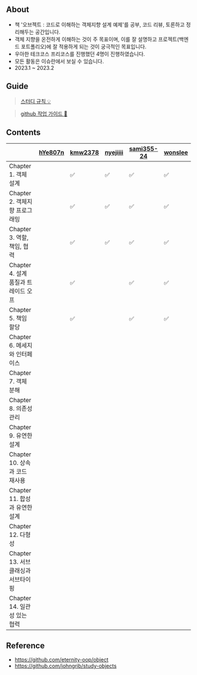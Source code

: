 
## About
- 책 '오브젝트 : 코드로 이해하는 객체지향 설계 예제'를 공부, 코드 리뷰, 토론하고 정리해두는 공간입니다.
- 객체 지향을 온전하게 이해하는 것이 주 목표이며, 이를 잘 설명하고 프로젝트(백엔드 포트폴리오)에 잘 적용하게 되는 것이 궁극적인 목표입니다.
- 우아한 테크코스 프리코스를 진행했던 4명이 진행하였습니다.
- 모든 활동은 이슈란에서 보실 수 있습니다. 
- 2023.1 ~ 2023.2

## Guide

> [스터디 규칙 :bulb:](https://github.com/wonslee/object-study/issues/1)

> [github 작업 가이드 :guide_dog:](https://github.com/wonslee/object-study/issues/2)


## Contents
|                           | [hYe807n](https://github.com/hYe807n) | [kmw2378](https://github.com/kmw2378) | [nyejiiii](https://github.com/nyejiiii) | [sami355-24](https://github.com/sami355-24)  | [wonslee](https://github.com/wonslee)    |
|---------------------------|---------------------------------------|---------------------------------------|---------------------------------------|-----------------------------------------------------------------------------------|-----|
| Chapter 1. 객체 설계          |                                       |                  ✅                     |               ✅                        |          ✅                                                                         |  ✅   |
| Chapter 2. 객체지향 프로그래밍     |                                       |               ✅                        |              ✅                         |            ✅                                                                       |   ✅  |
| Chapter 3. 역할, 책임, 협력     |                                       |               ✅                        |              ✅                         |            ✅                                                                       |   ✅  |
| Chapter 4. 설계 품질과 트레이드 오프 |                                       |              ✅                         |                                       |          ✅                                                                         |   ✅  |
| Chapter 5. 책임 할당          |                                       |              ✅                         |                                       |              ✅                                                                     |  ✅   |
| Chapter 6. 메세지와 인터페이스     |                                       |                                       |                                       |                                                                                   |     |
| Chapter 7. 객체 분해          |                                       |                                       |                                       |                                                                                   |     |
| Chapter 8. 의존성 관리         |                                       |                                       |                                       |                                                                                   |     |
| Chapter 9. 유연한 설계         |                                       |                                       |                                       |                                                                                   |     |
| Chapter 10. 상속과 코드 재사용    |                                       |                                       |                                       |                                                                                   |     |
| Chapter 11. 합성과 유연한 설계    |                                       |                                       |                                       |                                                                                   |     |
| Chapter 12. 다형성           |                                       |                                       |                                       |                                                                                   |     |
| Chapter 13. 서브클래싱과 서브타이핑  |                                       |                                       |                                       |                                                                                   |     |
| Chapter 14. 일관성 있는 협력     |                                       |                                       |                                       |                                                                                   |     |

## Reference
- https://github.com/eternity-oop/object
- https://github.com/johngrib/study-objects
